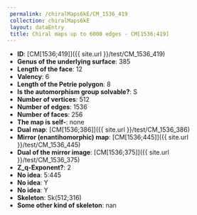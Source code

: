 ```yaml
--- 
 permalink: /chiralMaps6kE/CM_1536_419 
 collection: chiralMaps6kE
 layout: dataEntry
 title: Chiral maps up to 6000 edges - CM[1536;419]
---
```


- **ID**: [CM[1536;419]]({{ site.url }}/test/CM_1536_419)
- **Genus of the underlying surface**: 385
- **Length of the face**: 12
- **Valency**: 6
- **Length of the Petrie polygon**: 8
- **Is the automorphism group solvable?**: S
- **Number of vertices**: 512
- **Number of edges**: 1536
- **Number of faces**: 256
- **The map is self-**: none
- **Dual map**: [CM[1536;386]]({{ site.url }}/test/CM_1536_386)
- **Mirror (enantihomorphic) map**: [CM[1536;445]]({{ site.url }}/test/CM_1536_445)
- **Dual of the mirror image**: [CM[1536;375]]({{ site.url }}/test/CM_1536_375)
- **Z_q-Exponent?**: 2
- **No idea**:  5:445
- **No idea**: Y
- **No idea**: Y
- **Skeleton**: Sk(512;316)
- **Some other kind of skeleton**: nan
